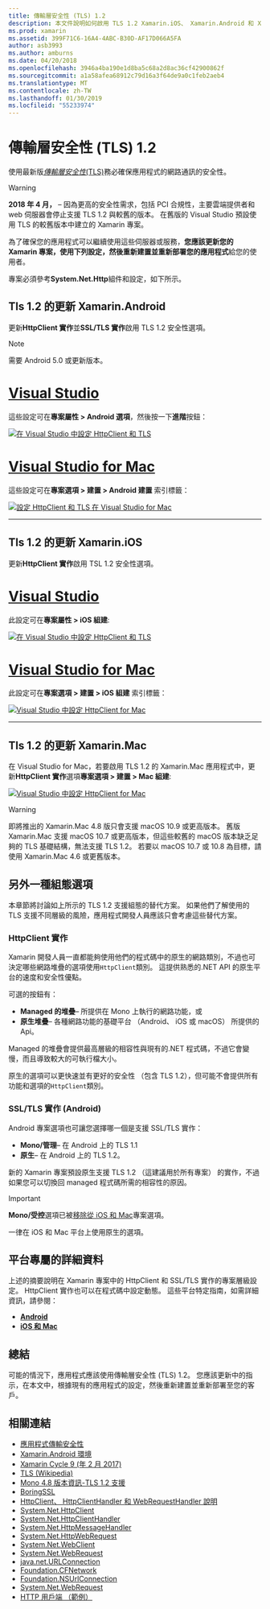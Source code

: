 ```yaml
---
title: 傳輸層安全性 (TLS) 1.2
description: 本文件說明如何啟用 TLS 1.2 Xamarin.iOS、 Xamarin.Android 和 Xamarin.Mac 專案。 它會示範如何在 Visual Studio 2017 和 Visual Studio for mac。
ms.prod: xamarin
ms.assetid: 399F71C6-16A4-4ABC-B30D-AF17D066A5FA
author: asb3993
ms.author: amburns
ms.date: 04/20/2018
ms.openlocfilehash: 3946a4ba190e1d8ba5c68a2d8ac36cf42900862f
ms.sourcegitcommit: a1a58afea68912c79d16a3f64de9a0c1feb2aeb4
ms.translationtype: MT
ms.contentlocale: zh-TW
ms.lasthandoff: 01/30/2019
ms.locfileid: "55233974"
---
```

# <a name="transport-layer-security-tls-12"></a>傳輸層安全性 (TLS) 1.2

使用最新版[_傳輸層安全性_(TLS)](https://en.wikipedia.org/wiki/Transport_Layer_Security)務必確保應用程式的網路通訊的安全性。

> [!WARNING]
> **2018 年 4 月，** – 因為更高的安全性需求，包括 PCI 合規性，主要雲端提供者和 web 伺服器會停止支援 TLS 1.2 與較舊的版本。  在舊版的 Visual Studio 預設使用 TLS 的較舊版本中建立的 Xamarin 專案。
>
> 為了確保您的應用程式可以繼續使用這些伺服器或服務，**您應該更新您的 Xamarin 專案，使用下列設定，然後重新建置並重新部署您的應用程式**給您的使用者。

專案必須參考**System.Net.Http**組件和設定，如下所示。

## <a name="update-xamarinandroid-to-tls-12"></a>Tls 1.2 的更新 Xamarin.Android

更新**HttpClient 實作**並**SSL/TLS 實作**啟用 TLS 1.2 安全性選項。

> [!NOTE]
> 需要 Android 5.0 或更新版本。

# <a name="visual-studiotabwindows"></a>[Visual Studio](#tab/windows)

這些設定可在**專案屬性 > Android 選項**，然後按一下**進階**按鈕：

[![在 Visual Studio 中設定 HttpClient 和 TLS](transport-layer-security-images/android-win-sml.png)](transport-layer-security-images/android-win.png#lightbox)

# <a name="visual-studio-for-mactabmacos"></a>[Visual Studio for Mac](#tab/macos)

這些設定可在**專案選項 > 建置 > Android 建置** 索引標籤：

[![設定 HttpClient 和 TLS 在 Visual Studio for Mac](transport-layer-security-images/android-mac-sml.png)](transport-layer-security-images/android-mac.png#lightbox)

-----

## <a name="update-xamarinios-to-tls-12"></a>Tls 1.2 的更新 Xamarin.iOS

更新**HttpClient 實作**啟用 TSL 1.2 安全性選項。

# <a name="visual-studiotabwindows"></a>[Visual Studio](#tab/windows)

此設定可在**專案屬性 > iOS 組建**:

[![在 Visual Studio 中設定 HttpClient 和 TLS](transport-layer-security-images/ios-win-sml.png)](transport-layer-security-images/ios-win.png#lightbox)

# <a name="visual-studio-for-mactabmacos"></a>[Visual Studio for Mac](#tab/macos)

此設定可在**專案選項 > 建置 > iOS 組建** 索引標籤：

[![Visual Studio 中設定 HttpClient for Mac](transport-layer-security-images/ios-mac-sml.png)](transport-layer-security-images/ios-mac.png#lightbox)

-----

## <a name="update-xamarinmac-to-tls-12"></a>Tls 1.2 的更新 Xamarin.Mac

在 Visual Studio for Mac，若要啟用 TLS 1.2 的 Xamarin.Mac 應用程式中，更新**HttpClient 實作**選項**專案選項 > 建置 > Mac 組建**:

[![Visual Studio 中設定 HttpClient for Mac](transport-layer-security-images/macos-mac-sml.png)](transport-layer-security-images/macos-mac.png#lightbox)

> [!WARNING]
> 即將推出的 Xamarin.Mac 4.8 版只會支援 macOS 10.9 或更高版本。
> 舊版 Xamarin.Mac 支援 macOS 10.7 或更高版本，但這些較舊的 macOS 版本缺乏足夠的 TLS 基礎結構，無法支援 TLS 1.2。 若要以 macOS 10.7 或 10.8 為目標，請使用 Xamarin.Mac 4.6 或更舊版本。

## <a name="alternative-configuration-options"></a>另外一種組態選項

本章節將討論如上所示的 TLS 1.2 支援組態的替代方案。
如果他們了解使用的 TLS 支援不同層級的風險，應用程式開發人員應該只會考慮這些替代方案。

### <a name="httpclient-implementation"></a>HttpClient 實作

Xamarin 開發人員一直都能夠使用他們的程式碼中的原生的網路類別，不過也可決定哪些網路堆疊的選項使用`HttpClient`類別。 這提供熟悉的.NET API 的原生平台的速度和安全性優點。

可選的按鈕有：

- **Managed 的堆疊**– 所提供在 Mono 上執行的網路功能，或
- **原生堆疊**– 各種網路功能的基礎平台 （Android、 iOS 或 macOS） 所提供的 Api。

Managed 的堆疊會提供最高層級的相容性與現有的.NET 程式碼，不過它會變慢，而且導致較大的可執行檔大小。

原生的選項可以更快速並有更好的安全性 （包含 TLS 1.2），但可能不會提供所有功能和選項的`HttpClient`類別。

### <a name="ssltls-implementation-android"></a>SSL/TLS 實作 (Android)

Android 專案選項也可讓您選擇哪一個是支援 SSL/TLS 實作：

- **Mono/管理**– 在 Android 上的 TLS 1.1
- **原生**– 在 Android 上的 TLS 1.2。

新的 Xamarin 專案預設原生支援 TLS 1.2 （這建議用於所有專案） 的實作，不過如果您可以切換回 managed 程式碼所需的相容性的原因。

> [!IMPORTANT]
> **Mono/受控**選項已被[移除從 iOS 和 Mac](https://developer.xamarin.com/releases/ios/xamarin.ios_10/xamarin.ios_10.8/)專案選項。
>
> 一律在 iOS 和 Mac 平台上使用原生的選項。

## <a name="platform-specific-details"></a>平台專屬的詳細資料

上述的摘要說明在 Xamarin 專案中的 HttpClient 和 SSL/TLS 實作的專案層級設定。 HttpClient 實作也可以在程式碼中設定動態。 這些平台特定指南，如需詳細資訊，請參閱：

- [**Android**](~/android/app-fundamentals/http-stack.md)
- [**iOS 和 Mac**](~/cross-platform/macios/http-stack.md)

## <a name="summary"></a>總結

可能的情況下，應用程式應該使用傳輸層安全性 (TLS) 1.2。
您應該更新中的指示，在本文中，根據現有的應用程式的設定，然後重新建置並重新部署至您的客戶。

## <a name="related-links"></a>相關連結

- [應用程式傳輸安全性](~/ios/app-fundamentals/ats.md)
- [Xamarin.Android 環境](~/android/deploy-test/environment.md)
- [Xamarin Cycle 9 (年 2 月 2017)](https://releases.xamarin.com/stable-release-cycle-9/)
- [TLS (Wikipedia)](https://en.wikipedia.org/wiki/Transport_Layer_Security)
- [Mono 4.8 版本資訊-TLS 1.2 支援](http://www.mono-project.com/docs/about-mono/releases/4.8.0/#tls-12-support)
- [BoringSSL](https://boringssl.googlesource.com/boringssl/)
- [HttpClient、 HttpClientHandler 和 WebRequestHandler 說明](https://blogs.msdn.microsoft.com/henrikn/2012/08/07/httpclient-httpclienthandler-and-webrequesthandler-explained/)
- [System.Net.HttpClient](https://msdn.microsoft.com/library/system.net.http.httpclient(v=vs.118).aspx)
- [System.Net.HttpClientHandler](https://msdn.microsoft.com/library/system.net.http.httpclienthandler(v=vs.118).aspx)
- [System.Net.HttpMessageHandler](https://msdn.microsoft.com/library/system.net.http.httpmessagehandler(v=vs.118).aspx)
- [System.Net.HttpWebRequest](https://msdn.microsoft.com/library/system.net.httpwebrequest(v=vs.110).aspx)
- [System.Net.WebClient](https://msdn.microsoft.com/library/system.net.webclient(v=vs.110).aspx)
- [System.Net.WebRequest](https://msdn.microsoft.com/library/system.net.webrequest(v=vs.110).aspx)
- [java.net.URLConnection](http://developer.android.com/reference/java/net/URLConnection.html)
- [Foundation.CFNetwork](xref:CoreFoundation.CFNetwork)
- [Foundation.NSUrlConnection](xref:Foundation.NSUrlConnection)
- [System.Net.WebRequest](https://msdn.microsoft.com/library/system.net.webrequest(v=vs.110).aspx)
- [HTTP 用戶端 （範例）](https://developer.xamarin.com/samples/monotouch/HttpClient/)
